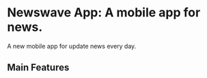 # Newswave App: A mobile app for news.

A new mobile app for update news every day.

## Main Features

